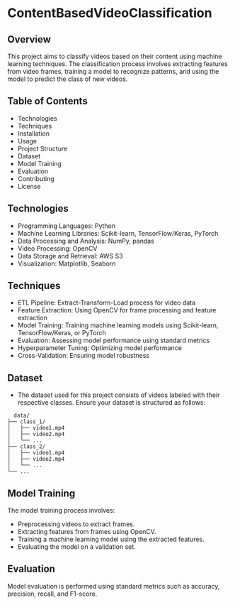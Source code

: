 # ContentBasedVideoClassification
## Overview
This project aims to classify videos based on their content using machine learning techniques. The classification process involves extracting features from video frames, training a model to recognize patterns, and using the model to predict the class of new videos.

## Table of Contents
* Technologies
* Techniques
* Installation
* Usage
* Project Structure
* Dataset
* Model Training
* Evaluation
* Contributing
* License

## Technologies
* Programming Languages: Python
* Machine Learning Libraries: Scikit-learn, TensorFlow/Keras, PyTorch
* Data Processing and Analysis: NumPy, pandas
* Video Processing: OpenCV
* Data Storage and Retrieval: AWS S3
* Visualization: Matplotlib, Seaborn

## Techniques
* ETL Pipeline: Extract-Transform-Load process for video data
* Feature Extraction: Using OpenCV for frame processing and feature extraction
* Model Training: Training machine learning models using Scikit-learn, TensorFlow/Keras, or PyTorch
* Evaluation: Assessing model performance using standard metrics
* Hyperparameter Tuning: Optimizing model performance
* Cross-Validation: Ensuring model robustness

## Dataset
* The dataset used for this project consists of videos labeled with their respective classes. Ensure your dataset is structured as follows:
```
  data/
├── class_1/
│   ├── video1.mp4
│   ├── video2.mp4
│   └── ...
├── class_2/
│   ├── video1.mp4
│   ├── video2.mp4
│   └── ...
└── ...
```
## Model Training
The model training process involves:
* Preprocessing videos to extract frames.
* Extracting features from frames using OpenCV.
* Training a machine learning model using the extracted features.
* Evaluating the model on a validation set.

## Evaluation
Model evaluation is performed using standard metrics such as accuracy, precision, recall, and F1-score. 
